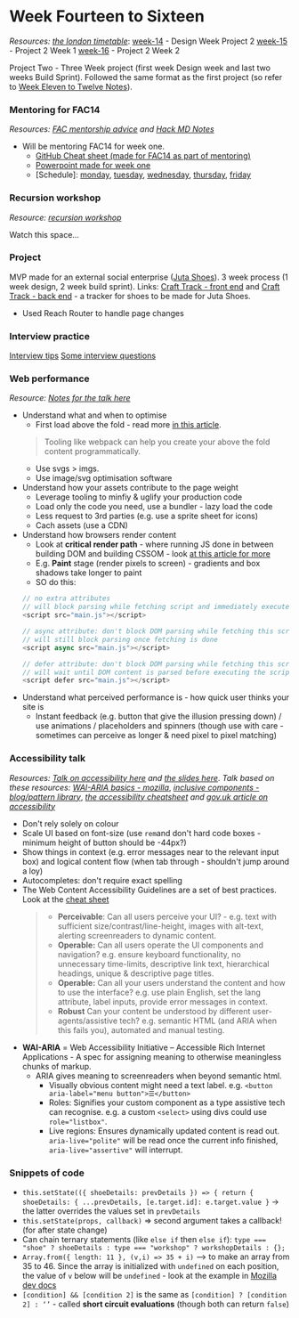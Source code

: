 #  Week Fourteen to Sixteen

_Resources:_ [_the london timetable_](https://github.com/foundersandcoders/london-programme/blob/master/weeks-10-16/week-11.md):
[week-14](./week-14.md) - Design Week Project 2
[week-15](./week-15.md) - Project 2 Week 1
[week-16](./week-16.md) - Project 2 Week 2

Project Two - Three Week project (first week Design week and last two weeks Build Sprint). Followed the same format as the first project (so refer to [Week Eleven to Twelve Notes](https://github.com/helenzhou6/FAC-Notes/blob/master/weekEleventoTwelve.md)).

### Mentoring for FAC14
_Resources:_ [_FAC mentorship advice_](https://github.com/foundersandcoders/master-reference/tree/master/coursebook/general/mentorship) _and_ [_Hack MD Notes_](https://hackmd.io/x91Jz-ZwTxyA1pIqZVgseQ)

* Will be mentoring FAC14 for week one.
  * [GitHub Cheat sheet (made for FAC14 as part of mentoring)](https://hackmd.io/FAnreC54RT27io6imUqFAQ)
  * [Powerpoint made for week one](https://docs.google.com/presentation/d/1YTIX3ukOXhInTTiqDpJteDLkcaF3qO7ncmiNTqSbmMc/edit#slide=id.p)
  * [Schedule]: [monday](https://hackmd.io/DkIzhSU2T3K68p0zut9VlA), [tuesday](https://hackmd.io/YLoEaX6hQfGri3sXm6Q-zQ), [wednesday](https://hackmd.io/iCyN_74IR6iUgdTPCQ0f5g), [thursday](https://hackmd.io/UQpwd_NXS-mFn_Uj1n16Nw), [friday](https://hackmd.io/W0mJyt1oSc-m5j8YfbVL6w)

### Recursion workshop
_Resource:_ [_recursion workshop_](https://github.com/foundersandcoders/mc-recursion)

Watch this space...

### Project 
MVP made for an external social enterprise ([Juta Shoes](https://www.jutashoes.com/)). 3 week process (1 week design, 2 week build sprint). Links: [Craft Track - front end](https://github.com/fac-13/craft-track) and [Craft Track - back end](https://github.com/fac-13/crafttrack-server) - a tracker for shoes to be made for Juta Shoes.

* Used Reach Router to handle page changes

### Interview practice
[Interview tips](https://github.com/foundersandcoders/interview-tips)
[Some interview questions](https://hackmd.io/TUVsqHMvReq6UN9pDG7QFw)

### Web performance
_Resource:_ [_Notes for the talk here_](https://slides.com/sofiapoh/webperf101#/)
* Understand what and when to optimise
  * First load above the fold - read more [in this article](https://blog.stackpath.com/glossary/critical-rendering-path). 
  > Tooling like webpack can help you create your above the fold content programmatically.
  * Use svgs > imgs.
  * Use image/svg optimisation software
* Understand how your assets contribute to the page weight
  * Leverage tooling to minfiy & uglify your production code
  * Load only the code you need, use a bundler - lazy load the code
  * Less request to 3rd parties (e.g. use a sprite sheet for icons)
  * Cach assets (use a CDN)
* Understand how browsers render content
  * Look at **critical render path** - where running JS done in between building DOM and building CSSOM - look [at this article for more](https://bitsofco.de/understanding-the-critical-rendering-path/)
  * E.g. **Paint** stage (render pixels to screen) - gradients and box shadows take longer to paint
  * SO do this:
  ```js
  // no extra attributes
  // will block parsing while fetching script and immediately executes 
  <script src="main.js"></script>

  // async attribute: don't block DOM parsing while fetching this script
  // will still block parsing once fetching is done  
  <script async src="main.js"></script>

  // defer attribute: don't block DOM parsing while fetching this script
  // will wait until DOM content is parsed before executing the script
  <script defer src="main.js"></script>
  ```
* Understand what perceived performance is - how quick user thinks your site is
  * Instant feedback (e.g. button that give the illusion pressing down) / use animations / placeholders and spinners (though use with care - sometimes can perceive as longer & need pixel to pixel matching)

### Accessibility talk
_Resources:_ [_Talk on accessibility here_](https://github.com/oliverjam/intro-to-accessibility) _and_ [_the slides here_](https://a11y-intro.netlify.com/#0). _Talk based on these resources:_ [_WAI-ARIA basics - mozilla_](https://developer.mozilla.org/en-US/docs/Learn/Accessibility/WAI-ARIA_basics), [_inclusive components - blog/pattern library_](https://inclusive-components.design/), [_the accessibility cheatsheet_](https://bitsofco.de/the-accessibility-cheatsheet/) _and_ [_gov.uk article on accessibility_](https://accessibility.blog.gov.uk/)

* Don't rely solely on colour 
* Scale UI based on font-size (use `rem`and don't hard code boxes - minimum height of button should be -44px?)
* Show things in context (e.g. error messages near to the relevant input box) and logical content flow (when tab through - shouldn't jump around a loy)
* Autocompletes: don't require exact spelling
* The Web Content Accessibility Guidelines are a set of best practices. Look at the [cheat sheet](bitsofco.de/the-accessibility-cheatsheet)
  > * **Perceivable**: Can all users perceive your UI? - e.g. text with sufficient size/contrast/line-height, images with alt-text, alerting screenreaders to dynamic content.
  > * **Operable:** Can all users operate the UI components and navigation? e.g. ensure keyboard functionality, no unnecessary time-limits, descriptive link text, hierarchical headings, unique & descriptive page titles.
  > * **Operable:** Can all your users understand the content and how to use the interface? e.g. use plain English, set the lang attribute, label inputs, provide error messages in context.
  > * **Robust** Can your content be understood by different user-agents/assistive tech? e.g. semantic HTML (and ARIA when this fails you), automated and manual testing.
* **WAI-ARIA** = Web Accessibility Initiative – Accessible Rich Internet Applications - A spec for assigning meaning to otherwise meaningless chunks of markup.
  * ARIA gives meaning to screenreaders when beyond semantic html.
    * Visually obvious content might need a text label. e.g. `<button aria-label="menu button">☰</button>`
    * Roles: Signifies your custom component as a type assistive tech can recognise. e.g. a custom `<select>` using divs could use  `role="listbox"`.
    * Live regions: Ensures dynamically updated content is read out. `aria-live="polite"` will be read once the current info finished,  `aria-live="assertive"` will interrupt.

### Snippets of code
* `this.setState(({ shoeDetails: prevDetails }) => { return { shoeDetails: { ...prevDetails, [e.target.id]: e.target.value }` -> the latter overrides the values set in `prevDetails`
* `this.setState(props, callback)` => second argument takes a callback! (for after state change)
* Can chain ternary statements (like `else if` then `else if`): `type === "shoe" ? shoeDetails : type === "workshop" ? workshopDetails : {};`
* `Array.from({ length: 11 }, (v,i) => 35 + i)` —> to make an array from 35 to 46. Since the array is initialized with `undefined` on each position, the value of `v` below will be `undefined` - look at the example in [Mozilla dev docs](https://developer.mozilla.org/en-US/docs/Web/JavaScript/Reference/Global_Objects/Array/from)
* `[condition] && [condition 2]` is the same as `[condition] ? [condition 2] : ‘’` - called **short circuit evaluations** (though both can return `false`)